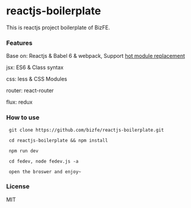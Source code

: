 # reactjs-boilerplate

This is reactjs project boilerplate of BizFE.

### Features

Base on: Reactjs & Babel 6 & webpack, Support [hot module replacement](https://webpack.github.io/docs/webpack-dev-middleware.html)

jsx: ES6 & Class syntax

css: less & CSS Modules

router: react-router

flux: redux


### How to use 

```shell
 git clone https://github.com/bizfe/reactjs-boilerplate.git

 cd reactjs-boilerplate && npm install 

 npm run dev

 cd fedev, node fedev.js -a 

 open the broswer and enjoy~
```

### License

MIT

